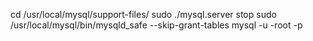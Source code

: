 cd /usr/local/mysql/support-files/
sudo ./mysql.server stop
sudo /usr/local/mysql/bin/mysqld_safe --skip-grant-tables
mysql -u -root -p

